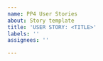 ```yaml
---
name: PP4 User Stories
about: Story template
title: 'USER STORY: <TITLE>'
labels: ''
assignees: ''

---
```



